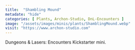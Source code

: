 ```yaml
---
title:  "Shambling Mound"
metadate: "hide"
categories: [ Plants, Archon-Studio, DnL-Encounters ]
image: "/assets/images/minis/plants/ShamblingMound.webp"
visit: "https://www.archon-studio.com"
---
```

Dungeons & Lasers: Encounters Kickstarter mini.